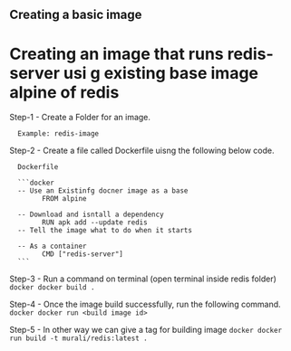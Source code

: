 ## Creating a basic image

# Creating an image that runs redis-server usi g existing base image alpine of redis

Step-1 
    - Create a Folder for an image.
      
      Example: redis-image 

Step-2
    - Create a file called Dockerfile uisng the following below code.
      
      Dockerfile

      ```docker
      -- Use an Existinfg docner image as a base
            FROM alpine

      -- Download and isntall a dependency
            RUN apk add --update redis
      -- Tell the image what to do when it starts 

      -- As a container
            CMD ["redis-server"]
      ```

Step-3
    - Run a command on terminal (open terminal inside redis folder)
      ```docker
      docker build .
      ```

Step-4
    - Once the image build successfully, run the following command.
      ```docker
      docker run <build image id>
      ```

 Step-5
    - In other way we can give a tag for building image
      ```docker
      docker run build -t murali/redis:latest .
      ```     